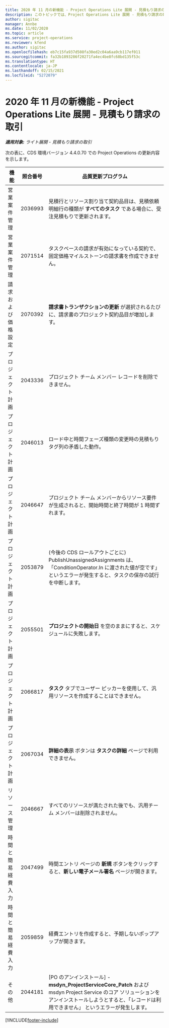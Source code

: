 ```yaml
---
title: 2020 年 11 月の新機能 - Project Operations Lite 展開 - 見積もり請求の取引
description: このトピックでは、Project Operations Lite 展開 - 見積もり請求の取引の 2020 年 11 月リリースで利用可能な品質更新について説明します。
author: sigitac
manager: Annbe
ms.date: 11/02/2020
ms.topic: article
ms.service: project-operations
ms.reviewer: kfend
ms.author: sigitac
ms.openlocfilehash: eb7c15fa937d508fa30ed2c04a6aa9cb117ef011
ms.sourcegitcommit: fa32b1893286f20271fa4ec4be8fc68bd135f53c
ms.translationtype: HT
ms.contentlocale: ja-JP
ms.lasthandoff: 02/15/2021
ms.locfileid: "5272079"
---
```

# <a name="whats-new-november-2020---project-operations-lite-deployment---deal-to-proforma-invoicing"></a>2020 年 11 月の新機能 - Project Operations Lite 展開 - 見積もり請求の取引

_**適用対象:** ライト展開 - 見積もり請求の取引_

次の表に、CDS 環境バージョン 4.4.0.70 での Project Operations の更新内容を示します。

| 機能                 | 照合番号 | 品質更新プログラム                                                                                                                                                                    |
|------------------------------|------------------|-----------------------------------------------------------------------------------------------------------------------------------------------------------------------------------|
|  営業案件管理       | 2036993          | 見積行とリソース割り当て契約品目は、見積依頼明細行の種類が **すべてのタスク** である場合に、受注見積もりで更新されます。                                                 |
|  営業案件管理       | 2071514          | タスクベースの請求が有効になっている契約で、固定価格マイルストーンの請求書を作成できません。                                                                          |
| 請求および価格設定          | 2070392          | **請求書トランザクションの更新** が選択されるたびに、請求書のプロジェクト契約品目が増加します。                                                                       |
| プロジェクト計画             | 2043336          | プロジェクト チーム メンバー レコードを削除できません。                                                                                                                                    |
| プロジェクト計画             | 2046013          | ロード中と時間フェーズ種類の変更時の見積もりタグ列の矛盾した動作。                                                                                   |
| プロジェクト計画             | 2046647          | プロジェクト チーム メンバーからリソース要件が生成されると、開始時間と終了時間が 1 時間ずれます。                                                                      |
| プロジェクト計画             | 2053879          | (今後の CDS   ロールアウトごとに)   PublishUnassignedAssignments   は、「ConditionOperator.In に渡された値が空です」 というエラーが発生すると、タスクの保存の試行を中断します。 |
| プロジェクト計画             | 2055501          | **プロジェクトの開始日** を空のままにすると、スケジュールに失敗します。                                                                                                      |
| プロジェクト計画             | 2066817          | **タスク** タブでユーザー ピッカーを使用して、汎用リソースを作成することはできません。                                                                                               |
| プロジェクト計画             | 2067034          | **詳細の表示** ボタンは **タスクの詳細** ページで利用できません。                                                                                                         |
| リソース管理          | 2046667          | すべてのリソースが満たされた後でも、汎用チーム メンバーは削除されません。                                                                                                     |
| 時間と簡易経費入力 | 2047499          | 時間エントリ ページの **新規** ボタンをクリックすると、**新しい電子メール署名** ページが開きます。                                                                                               |
| 時間と簡易経費入力 | 2059859          | 経費エントリを作成すると、予期しないポップアップが開きます。                                                                                                                         |
| その他                        | 2044181          | [PO のアンインストール] - **msdyn_ProjectServiceCore_Patch** および msdyn Project Service のコア ソリューションをアンインストールしようとすると、「レコードは利用できません」 というエラーが発生します。        |


[!INCLUDE[footer-include](../../includes/footer-banner.md)]